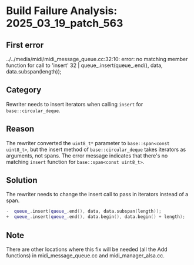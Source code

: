 # Build Failure Analysis: 2025_03_19_patch_563

## First error

../../media/midi/midi_message_queue.cc:32:10: error: no matching member function for call to 'insert'
   32 |   queue_.insert(queue_.end(), data, data.subspan(length));

## Category
Rewriter needs to insert iterators when calling `insert` for `base::circular_deque`.

## Reason
The rewriter converted the `uint8_t*` parameter to `base::span<const uint8_t>`, but the insert method of `base::circular_deque` takes iterators as arguments, not spans. The error message indicates that there's no matching `insert` function for `base::span<const uint8_t>`.

## Solution
The rewriter needs to change the insert call to pass in iterators instead of a span.

```c++
-  queue_.insert(queue_.end(), data, data.subspan(length));
+  queue_.insert(queue_.end(), data.begin(), data.begin() + length);
```

## Note
There are other locations where this fix will be needed (all the Add functions) in midi_message_queue.cc and midi_manager_alsa.cc.